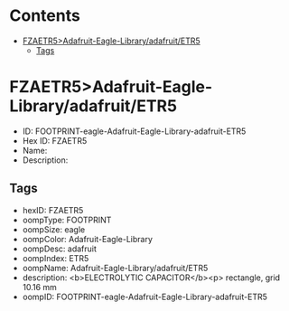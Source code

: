



Contents
========

* [FZAETR5>Adafruit-Eagle-Library/adafruit/ETR5](#fzaetr5adafruit-eagle-libraryadafruitetr5)
	* [Tags](#tags)

# FZAETR5>Adafruit-Eagle-Library/adafruit/ETR5

- ID: FOOTPRINT-eagle-Adafruit-Eagle-Library-adafruit-ETR5
- Hex ID: FZAETR5
- Name: 
- Description: 

## Tags

- hexID: FZAETR5
- oompType: FOOTPRINT
- oompSize: eagle
- oompColor: Adafruit-Eagle-Library
- oompDesc: adafruit
- oompIndex: ETR5
- oompName: Adafruit-Eagle-Library/adafruit/ETR5
- description: &lt;b&gt;ELECTROLYTIC CAPACITOR&lt;/b&gt;&lt;p&gt;
rectangle, grid 10.16 mm
- oompID: FOOTPRINT-eagle-Adafruit-Eagle-Library-adafruit-ETR5
